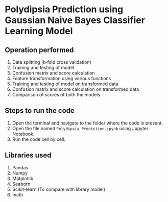 # Polydipsia Prediction using Gaussian Naive Bayes Classifier Learning Model

## Operation performed

1. Data splitting (k-fold cross validation)
2. Training and testing of model
3. Confusion matrix and score calculation
4. Feature transformation using various functions
5. Training and testing of model on transformed data
6. Confusion matrix and score calculation on transformed data
7. Comparison of scores of both the models

## Steps to run the code

1. Open the terminal and navigate to the folder where the code is present.
2. Open the file named `Polydipsia Prediction.ipynb` using Jupyter Notebook.
3. Run the code cell by cell.

## Libraries used

1. Pandas
2. Numpy
3. Matplotlib
4. Seaborn
5. Scikit-learn (To compare with library model)
6. math